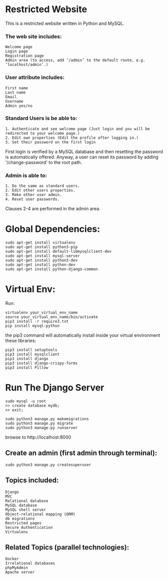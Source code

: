 # Restricted Website
This is a restricted website written in Python and MySQL.

### The web site includes:
```
Welcome page
Login page
Registration page
Admin area (to access, add ‘/admin’ to the default route, e.g. ‘localhost/admin’.)
```

### User attribute includes:
```
First name
Last name
Email
Username
Admin yes/no
```

### Standard Users is be able to: 
```
1. Authenticate and see welcome page (Just login and you will be redirected to your welcome page.)
2. Edit own properties (Edit the profile after logging in.)
3. Set their password on the first login
```
First login is verified by a MySQL database and then resetting the password is automatically offered.
Anyway, a user can reset its password by adding '/change-password' to the root path.

### Admin is able to:
```
1. Do the same as standard users.
2. Edit other users properties.
3. Make other user admin.
4. Reset user passwords.
```
Clauses 2-4 are performed in the admin area.

# Global Dependencies:
```
sudo apt-get install virtualenv
sudo apt-get install python3-pip
sudo apt-get install default-libmysqlclient-dev
sudo apt-get install mysql-server
sudo apt-get install python3-dev
sudo apt-get install python-dev
sudo apt-get install python-django-common
```

# Virtual Env:
Run:
```
virtualenv your_virtual_env_name
source your_virtual_env_name/bin/activate
pip3 install -r require3.txt
pip install mysql-python
```
the pip3 command will automatically install inside your virtual environment these libraries:
```
pip3 install setuptools
pip3 install mysqlclient
pip3 install django
pip3 install django-crispy-forms
pip3 install Pillow
```

# Run The Django Server
```
sudo mysql -u root
>> create database mydb;
>> exit;

sudo python3 manage.py makemigrations
sudo python3 manage.py migrate
sudo python3 manage.py runserver
```
browse to http://localhost:8000

## Create an admin (first admin through terminal):
```
sudo python3 manage.py createsuperuser
```

## Topics included:
```
Django
MVC
Relational database
MySQL database
MySQL shell server
Object-relational mapping (ORM)
db migrations
Restricted pages
Secure Authentication
Virtualenv
```
## Related Topics (parallel technologies):
```
Docker
Irrelational databases
phpMyAdmin
Apache server
```
